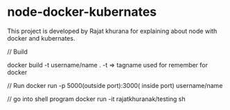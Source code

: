 # node-docker-kubernates

This project is developed by Rajat khurana for explaining about node with docker and kubernates.


// Build 

docker build -t username/name .
-t => tagname used for remember for docker

// Run 
docker run -p 5000(outside port):3000( inside port) username/name

// go into shell program 
docker run -it  rajatkhuranak/testing sh



